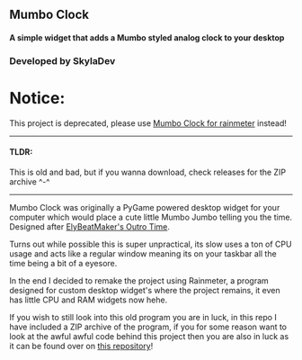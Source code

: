 ## Mumbo Clock

#### A simple widget that adds a Mumbo styled analog clock to your desktop

### Developed by SkylaDev


# Notice:

This project is deprecated, please use [Mumbo Clock for rainmeter](https://github.com/SkylaDev/Mumbo-clock-rainmeter) instead!

---

#### TLDR:

This is old and bad, but if you wanna download, check releases for the ZIP archive ^-^

---

Mumbo Clock was originally a PyGame powered desktop widget for your computer which would place a cute little Mumbo Jumbo telling you the time. Designed after [ElyBeatMaker's Outro Time](https://www.youtube.com/watch?v=L7PPa8ZL5D4).

Turns out while possible this is super unpractical, its slow uses a ton of CPU usage and acts like a regular window meaning its on your taskbar all the time being a bit of a eyesore.

In the end I decided to remake the project using Rainmeter, a program designed for custom desktop widget's where the project remains, it even has little CPU and RAM widgets now hehe.

If you wish to still look into this old program you are in luck, in this repo I have included a ZIP archive of the program, if you for some reason want to look at the awful awful code behind this project then you are also in luck as it can be found over on [this repository](https://github.com/SkylaDev/MumboClockSource)!